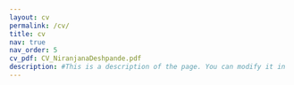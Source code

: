 ```yaml
---
layout: cv
permalink: /cv/
title: cv
nav: true
nav_order: 5
cv_pdf: CV_NiranjanaDeshpande.pdf
description: #This is a description of the page. You can modify it in '_pages/cv.md'. You can also change or remove the top pdf download button.
---
```

